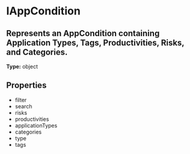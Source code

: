 # IAppCondition

## Represents an AppCondition containing Application Types, Tags, Productivities, Risks, and Categories.

**Type:** object

## Properties
* filter
* search
* risks
* productivities
* applicationTypes
* categories
* type
* tags
